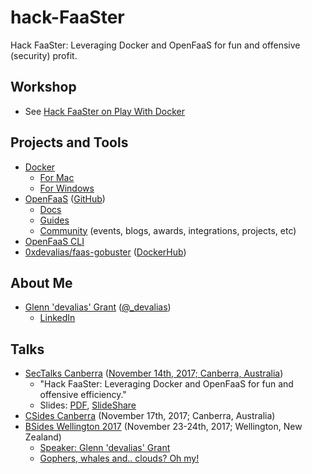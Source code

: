 # hack-FaaSter

Hack FaaSter: Leveraging Docker and OpenFaaS for fun and offensive (security) profit.

## Workshop

* See [Hack FaaSter on Play With Docker](workshop.md)

## Projects and Tools

* [Docker](https://www.docker.com/)
    * [For Mac](https://www.docker.com/docker-mac)
    * [For Windows](https://www.docker.com/docker-windows)
* [OpenFaaS](https://www.openfaas.com/) ([GitHub](https://github.com/openfaas/faas))
	* [Docs](https://github.com/openfaas/faas/tree/master/docs)
	* [Guides](https://github.com/openfaas/faas/tree/master/guide)
	* [Community](https://github.com/openfaas/faas/blob/master/community.md) (events, blogs, awards, integrations, projects, etc)
* [OpenFaaS CLI](https://github.com/openfaas/faas-cli)
* [0xdevalias/faas-gobuster](https://github.com/0xdevalias/faas-gobuster) ([DockerHub](https://hub.docker.com/r/devalias/faas-gobuster/))

## About Me

* [Glenn 'devalias' Grant](http://devalias.net/) ([@_devalias](https://twitter.com/_devalias))
    * [LinkedIn](https://www.linkedin.com/in/glenn-devalias-grant/)

## Talks

* [SecTalks Canberra](http://www.sectalks.org/canberra/) ([November 14th, 2017; Canberra, Australia](https://www.meetup.com/SecTalks-Canberra/events/241579721/))
    * "Hack FaaSter: Leveraging Docker and OpenFaaS for fun and offensive efficiency."
    * Slides: [PDF](20171114%20-%20Hack%20FaaSter%20-%20SecTalks%20Canberra.pdf), [SlideShare](https://www.slideshare.net/GlenndevaliasGrant/hack-faaster-sectalks-canberra-20171114)
* [CSides Canberra](http://www.bsidesau.com.au/csides.html) (November 17th, 2017; Canberra, Australia)
* [BSides Wellington 2017](https://www.bsides.nz/) (November 23-24th, 2017; Wellington, New Zealand)
    * [Speaker: Glenn 'devalias' Grant](https://bsideswellington2017.sched.com/speaker/glenndevaliasgrant)
    * [Gophers, whales and.. clouds? Oh my!](https://bsideswellington2017.sched.com/event/CTpF/gophers-whales-and-clouds-oh-my)
